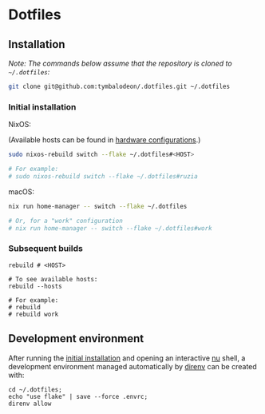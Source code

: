 # Dotfiles

## Installation

_Note: The commands below assume that the repository is cloned to `~/.dotfiles`:_

```sh
git clone git@github.com:tymbalodeon/.dotfiles.git ~/.dotfiles
```

### Initial installation

NixOS:

(Available hosts can be found in
[hardware configurations](./linux/hardware-configurations).)

```sh
sudo nixos-rebuild switch --flake ~/.dotfiles#<HOST>

# For example:
# sudo nixos-rebuild switch --flake ~/.dotfiles#ruzia
```

macOS:

```sh
nix run home-manager -- switch --flake ~/.dotfiles

# Or, for a "work" configuration
# nix run home-manager -- switch --flake ~/.dotfiles#work
```

### Subsequent builds

```nushell
rebuild # <HOST>

# To see available hosts:
rebuild --hosts

# For example:
# rebuild
# rebuild work
```

## Development environment

After running the [initial installation](#initial-installation) and opening
an interactive [nu](https://www.nushell.sh/) shell, a development environment
managed automatically by [direnv](https://direnv.net/) can be created with:

```nushell
cd ~/.dotfiles;
echo "use flake" | save --force .envrc;
direnv allow
```
